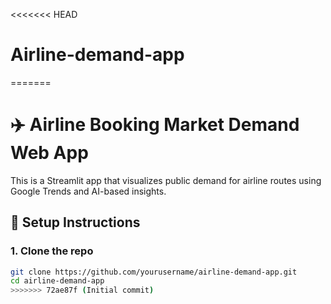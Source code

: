 <<<<<<< HEAD
# Airline-demand-app
=======
# ✈️ Airline Booking Market Demand Web App

This is a Streamlit app that visualizes public demand for airline routes using Google Trends and AI-based insights.

## 🔧 Setup Instructions

### 1. Clone the repo

```bash
git clone https://github.com/yourusername/airline-demand-app.git
cd airline-demand-app
>>>>>>> 72ae87f (Initial commit)
